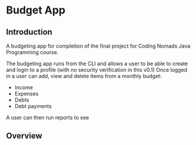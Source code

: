 # Budget App

## Introduction

A budgeting app for completion of the final project for Coding Nomads Java Programming course.

The budgeting app runs from the CLI and allows a user to be able to create and login to a profile (with no security verification in this v0.1)
Once logged in a user can add, view and delete items from a monthly budget:
* Income
* Expenses
* Debts
* Debt payments

A user can then run reports to see 

## Overview

